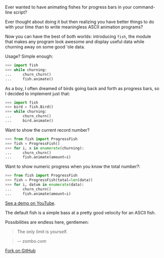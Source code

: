 Ever wanted to have animating fishes for progress bars in your command-line
script?

Ever thought about doing it but then realizing you have better things to do
with your time than to write meaningless ASCII animation programs?

Now you can have the best of both worlds: introducing ``fish``, the module that
makes any program look awesome and display useful data while churning away on
some good 'ole data.

Usage? Simple enough:
    
```python
>>> import fish
>>> while churning:
...     churn_churn()
...     fish.animate()
```
As a boy, I often dreamed of birds going back and forth as progress bars, so I
decided to implement just that:
    
```python
>>> import fish
>>> bird = fish.Bird()
>>> while churning:
...     churn_churn()
...     bird.animate()
```

Want to show the current record number?

```python
>>> from fish import ProgressFish
>>> fish = ProgressFish()
>>> for i, x in enumerate(churning):
...     churn_churn()
...     fish.animate(amount=i)
```

Want to show numeric progress when you know the total number?:

```python
>>> from fish import ProgressFish
>>> fish = ProgressFish(total=len(data))
>>> for i, datum in enumerate(data):
...     churn_churn()
...     fish.animate(amount=i)
```

[See a demo on YouTube](https://www.youtube.com/watch?v=a8Po-a63uZ4).

The default fish is a simple bass at a pretty good velocity for an ASCII fish.

Possibilities are endless here, gentlemen:

>The only limit is yourself.

>-- zombo.com

[Fork on GitHub](http://github.com/lericson/fish)
